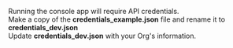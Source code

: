 
Running the console app will require API credentials.  
Make a copy of the **credentials_example.json** file and rename it to **credentials_dev.json**  
Update **credentials_dev.json** with your Org's information.